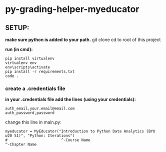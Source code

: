 # py-grading-helper-myeducator

## SETUP:

**make sure python is added to your path.**
git clone
cd to root of this project

**run (in cmd):**
```
pip install virtualenv
virtualenv env
env\scripts\activate
pip install -r requirements.txt
code .
```

### create a .credentials file
**in your .credentials file add the lines (using your credentials):**
```
auth_email,your.email@email.com
auth_password,password
```

change this line in main.py:
```
myeducator = MyEducator("Introduction to Python Data Analytics (BYU w20 S1)", "Python: Iterations")
#                        ^-Course Name                                         ^-Chapter Name
```
